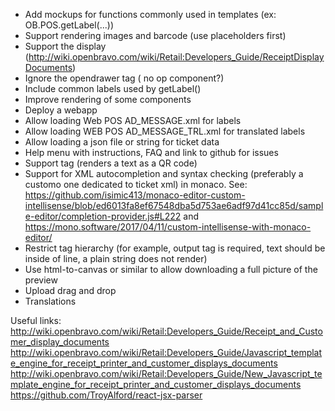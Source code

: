* Add mockups for functions commonly used in templates (ex: OB.POS.getLabel(...))
* Support rendering images and barcode (use placeholders first)
* Support the display (http://wiki.openbravo.com/wiki/Retail:Developers_Guide/ReceiptDisplayDocuments)
* Ignore the opendrawer tag ( no op component?)
* Include common labels used by getLabel()
* Improve rendering of some components
* Deploy a webapp
* Allow loading Web POS AD_MESSAGE.xml for labels
* Allow loading WEB POS AD_MESSAGE_TRL.xml for translated labels
* Allow loading a json file or string for ticket data
* Help menu with instructions, FAQ and link to github for issues
* Support <qr> tag (renders a text as a QR code)
* Support for XML autocompletion and syntax checking (preferably a customo one dedicated to ticket xml) in monaco. See: https://github.com/isimic413/monaco-editor-custom-intellisense/blob/ed6013fa8ef67548dba5d753ae6adf97d41cc85d/sample-editor/completion-provider.js#L222 and https://mono.software/2017/04/11/custom-intellisense-with-monaco-editor/
* Restrict tag hierarchy (for example, output tag is required, text should be inside of line, a plain string does not render)
* Use html-to-canvas or similar to allow downloading a full picture of the preview
* Upload drag and drop
* Translations

Useful links:
http://wiki.openbravo.com/wiki/Retail:Developers_Guide/Receipt_and_Customer_display_documents
http://wiki.openbravo.com/wiki/Retail:Developers_Guide/Javascript_template_engine_for_receipt_printer_and_customer_displays_documents
http://wiki.openbravo.com/wiki/Retail:Developers_Guide/New_Javascript_template_engine_for_receipt_printer_and_customer_displays_documents
https://github.com/TroyAlford/react-jsx-parser
